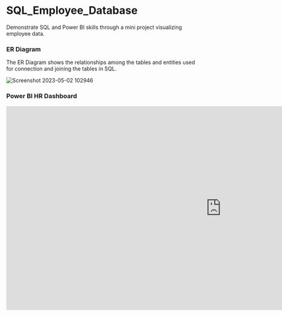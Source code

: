 # SQL_Employee_Database
Demonstrate SQL and Power BI skills through a mini project visualizing employee data. 

### ER Diagram 
The ER Diagram shows the relationships among the tables and entities used for connection and joining the tables in SQL. 

![Screenshot 2023-05-02 102946](https://user-images.githubusercontent.com/123119481/235740535-2206ff70-b3ec-417b-9ec8-f6e391267f6a.png)

### Power BI HR Dashboard
<iframe title="PowerBI - Page 1" width="1140" height="541.25" src="https://app.powerbi.com/reportEmbed?reportId=ad3e93fe-3411-4952-8b07-64305cd63d65&autoAuth=true&ctid=f6b6dd5b-f02f-441a-99a0-162ac5060bd2" frameborder="0" allowFullScreen="true"></iframe>
